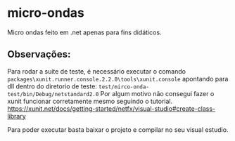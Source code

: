 # micro-ondas
Micro ondas feito em .net apenas para fins didáticos. 


## Observações:

Para rodar a suite de teste, é necessário executar o comando `packages\xunit.runner.console.2.2.0\tools\xunit.console` apontando para dll dentro do diretorio de teste: `test/mirco-onda-test/bin/Debug/netstandard2.0`
Por algum motivo não consegui fazer o xunit funcionar corretamente mesmo seguindo o tutorial.
https://xunit.net/docs/getting-started/netfx/visual-studio#create-class-library



Para poder executar basta baixar o projeto e compilar no seu visual estudio.  
